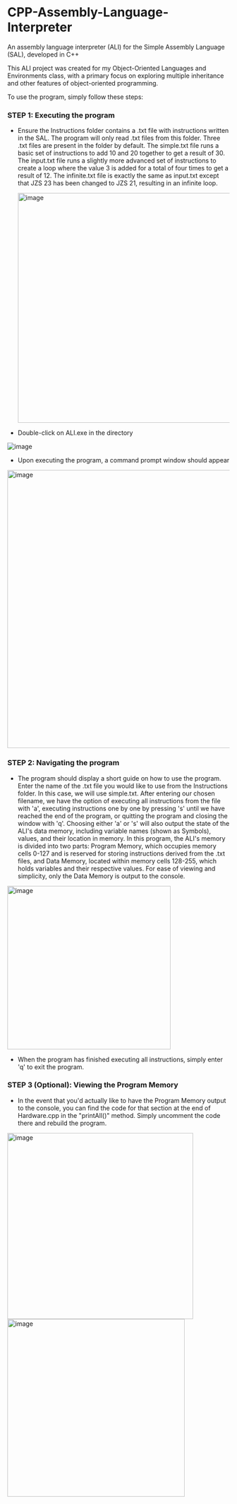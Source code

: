 # CPP-Assembly-Language-Interpreter
An assembly language interpreter (ALI) for the Simple Assembly Language (SAL), developed in C++

This ALI project was created for my Object-Oriented Languages and Environments class, with a primary focus on exploring multiple inheritance and other features of object-oriented programming.

To use the program, simply follow these steps:

### STEP 1: Executing the program

- Ensure the Instructions folder contains a .txt file with instructions written in the SAL. The program will only read .txt files from this folder. Three .txt files are present in the folder by default. The simple.txt file runs a basic set of instructions to add 10 and 20 together to get a result of 30. The input.txt file runs a slightly more advanced set of instructions to create a loop where the value 3 is added for a total of four times to get a result of 12. The infinite.txt file is exactly the same as input.txt except that JZS 23 has been changed to JZS 21, resulting in an infinite loop. 

  <img width="520" alt="image" src="https://github.com/user-attachments/assets/687645db-e80b-49b2-bb0b-4c8c072b303d" />

- Double-click on ALI.exe in the directory

![image](https://github.com/user-attachments/assets/a40a6cf3-0b1b-4360-9772-551f9cd061d8)

- Upon executing the program, a command prompt window should appear

<img width="629" alt="image" src="https://github.com/user-attachments/assets/e1a6cc11-c761-4654-a9ac-ffedaf8996a9" />

### STEP 2: Navigating the program

- The program should display a short guide on how to use the program. Enter the name of the .txt file you would like to use from the Instructions folder. In this case, we will use simple.txt. After entering our chosen filename, we have the option of executing all instructions from the file with 'a', executing instructions one by one by pressing 's' until we have reached the end of the program, or quitting the program and closing the window with 'q'. Choosing either 'a' or 's' will also output the state of the ALI's data memory, including variable names (shown as Symbols), values, and their location in memory.  In this program, the ALI's memory is divided into two parts: Program Memory, which occupies memory cells 0-127 and is reserved for storing instructions derived from the .txt files, and Data Memory, located within memory cells 128-255, which holds variables and their respective values. For ease of viewing and simplicity, only the Data Memory is output to the console.

<img width="370" alt="image" src="https://github.com/user-attachments/assets/bae80609-5cc8-4999-8e82-368490993b49" />

- When the program has finished executing all instructions, simply enter 'q' to exit the program.

### STEP 3 (Optional): Viewing the Program Memory

- In the event that you'd actually like to have the Program Memory output to the console, you can find the code for that section at the end of Hardware.cpp in the "printAll()" method. Simply uncomment the code there and rebuild the program.

<img width="421" alt="image" src="https://github.com/user-attachments/assets/b9a95318-21aa-47f4-8d57-171c3c681b69" />
<img width="402" alt="image" src="https://github.com/user-attachments/assets/b1054c51-4fba-4bcd-ab02-cf0782ea0a2b" />











